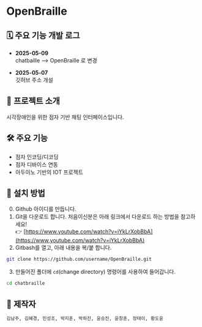 # OpenBraille

## 🗓️ 주요 기능 개발 로그
- **2025-05-09**  
  chatbaille --> OpenBraille 로 변경

- **2025-05-07**  
  깃허브 주소 개설
  

## 📘 프로젝트 소개
시각장애인을 위한 점자 기반 채팅 인터페이스입니다.

## 🛠 주요 기능
- 점자 인코딩/디코딩
- 점자 디바이스 연동
- 아두이노 기반의 IOT 프로젝트

## 🧾 설치 방법
0. Github 아이디를 만듭니다.
1. Git을 다운로드 합니다.
   처음이신분은 아래 링크에서 다운로드 하는 방법을 참고하세요!  
👉 [https://www.youtube.com/watch?v=iYkLrXobBbA](https://www.youtube.com/watch?v=iYkLrXobBbA)
2. Gitbash를 열고, 아래 내용을 복/붙 합니다.
```bash
git clone https://github.com/username/OpenBraille.git
```
3. 만들어진 폴더에 `cd`(change directory) 명령어를 사용하여 들어갑니다.
```bash
cd chatbraille
```

## 👤 제작자
```bash
김남주, 김혜경, 민성조, 박지훈, 박하진, 윤승진, 윤창훈, 장태이, 황도윤
```
